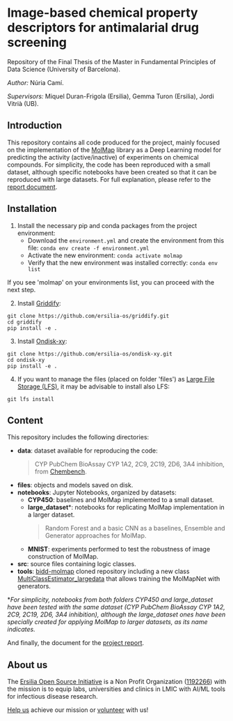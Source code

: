 # Image-based chemical property descriptors for antimalarial drug screening

Repository of the Final Thesis of the Master in Fundamental Principles of Data Science (University of Barcelona).

_Author:_ Núria Camí.

_Supervisors:_ Miquel Duran-Frigola (Ersilia), Gemma Turon (Ersilia), Jordi Vitrià (UB).

## Introduction

This repository contains all code produced for the project, mainly focused on the implementation of the [MolMap](https://github.com/shenwanxiang/bidd-molmap) library as a Deep Learning model for predicting the activity (active/inactive) of experiments on chemical compounds. For simplicity, the code has been reproduced with a small dataset, although specific notebooks have been created so that it can be reproduced with large datasets. For full explanation, please refer to the [report document](report.pdf). 

## Installation

1. Install the necessary pip and conda packages from the project environment:
    - Download the ```environment.yml``` and create the environment from this file: ```conda env create -f environment.yml```
    - Activate the new environment: ```conda activate molmap```
    - Verify that the new environment was installed correctly: ```conda env list```

If you see 'molmap' on your environments list, you can proceed with the next step. 


2. Install [Griddify](https://github.com/ersilia-os/griddify):
```
git clone https://github.com/ersilia-os/griddify.git
cd griddify
pip install -e .
```

3. Install [Ondisk-xy](https://github.com/ersilia-os/ondisk-xy):
```
git clone https://github.com/ersilia-os/ondisk-xy.git
cd ondisk-xy
pip install -e .
```

4. If you want to manage the files (placed on folder 'files') as [Large File Storage (LFS)](https://git-lfs.github.com/), it may be advisable to install also LFS:

```
git lfs install
```

## Content

This repository includes the following directories:

- **data**: dataset available for reproducing the code:
    > CYP PubChem BioAssay CYP 1A2, 2C9, 2C19, 2D6, 3A4 inhibition, from  [Chembench](https://github.com/shenwanxiang/ChemBench/tree/master/src/chembench/data_and_index/CYP450).
- **files**: objects and models saved on disk.
- **notebooks**: Jupyter Notebooks, organized by datasets:
    - **CYP450**: baselines and MolMap implemented to a small dataset. 
    - **large_dataset***: notebooks for replicating MolMap implementation in a larger dataset. 
        > Random Forest and a basic CNN as a baselines, Ensemble and Generator approaches for MolMap.
    - **MNIST**: experiments performed to test the robustness of image construction of MolMap.
- **src**: source files containing logic classes.
- **tools**: [bidd-molmap](https://github.com/shenwanxiang/bidd-molmap) cloned repository including a new class [MultiClassEstimator_largedata](tools/bidd-molmap/molmap/model/model.py) that allows training the MolMapNet with generators. 

*_For simplicity, notebooks from both folders CYP450 and large_dataset have been tested with the same dataset (CYP PubChem BioAssay CYP 1A2, 2C9, 2C19, 2D6, 3A4 inhibition), although the large_dataset ones have been specially created for applying MolMap to larger datasets, as its name indicates._

And finally, the document for the [project report](report.pdf).

## About us
The [Ersilia Open Source Initiative](https://ersilia.io) is a Non Profit Organization ([1192266](https://register-of-charities.charitycommission.gov.uk/charity-search/-/charity-details/5170657/full-print)) with the mission is to equip labs, universities and clinics in LMIC with AI/ML tools for infectious disease research.

[Help us](https://www.ersilia.io/donate) achieve our mission or [volunteer](https://www.ersilia.io/volunteer) with us!

